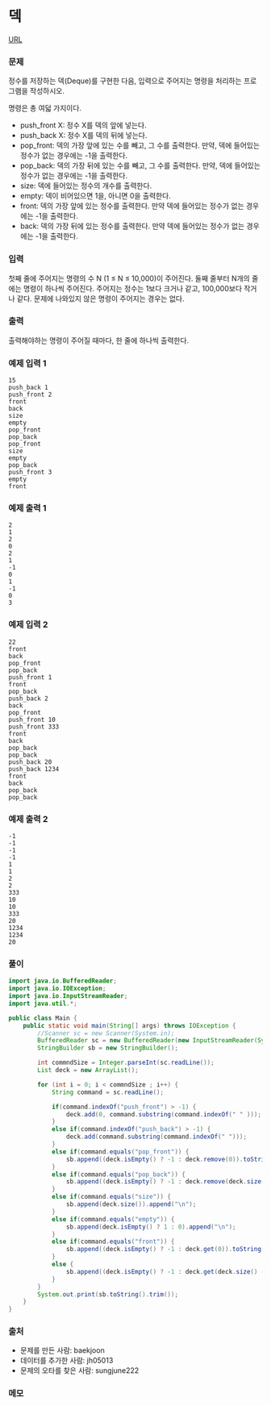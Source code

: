 덱
=============
[URL](https://www.acmicpc.net/problem/10866)

### 문제
정수를 저장하는 덱(Deque)를 구현한 다음, 입력으로 주어지는 명령을 처리하는 프로그램을 작성하시오.

명령은 총 여덟 가지이다.
- push_front X: 정수 X를 덱의 앞에 넣는다.
- push_back X: 정수 X를 덱의 뒤에 넣는다.
- pop_front: 덱의 가장 앞에 있는 수를 빼고, 그 수를 출력한다. 만약, 덱에 들어있는 정수가 없는 경우에는 -1을 출력한다.
- pop_back: 덱의 가장 뒤에 있는 수를 빼고, 그 수를 출력한다. 만약, 덱에 들어있는 정수가 없는 경우에는 -1을 출력한다.
- size: 덱에 들어있는 정수의 개수를 출력한다.
- empty: 덱이 비어있으면 1을, 아니면 0을 출력한다.
- front: 덱의 가장 앞에 있는 정수를 출력한다. 만약 덱에 들어있는 정수가 없는 경우에는 -1을 출력한다.
- back: 덱의 가장 뒤에 있는 정수를 출력한다. 만약 덱에 들어있는 정수가 없는 경우에는 -1을 출력한다.

### 입력
첫째 줄에 주어지는 명령의 수 N (1 ≤ N ≤ 10,000)이 주어진다. 둘째 줄부터 N개의 줄에는 명령이 하나씩 주어진다. 주어지는 정수는 1보다 크거나 같고, 100,000보다 작거나 같다. 문제에 나와있지 않은 명령이 주어지는 경우는 없다.

### 출력
출력해야하는 명령이 주어질 때마다, 한 줄에 하나씩 출력한다.

### 예제 입력 1
```
15
push_back 1
push_front 2
front
back
size
empty
pop_front
pop_back
pop_front
size
empty
pop_back
push_front 3
empty
front
```

### 예제 출력 1
```
2
1
2
0
2
1
-1
0
1
-1
0
3
```

### 예제 입력 2
```
22
front
back
pop_front
pop_back
push_front 1
front
pop_back
push_back 2
back
pop_front
push_front 10
push_front 333
front
back
pop_back
pop_back
push_back 20
push_back 1234
front
back
pop_back
pop_back
```

### 예제 출력 2
```
-1
-1
-1
-1
1
1
2
2
333
10
10
333
20
1234
1234
20
```

### 풀이
```java
import java.io.BufferedReader;
import java.io.IOException;
import java.io.InputStreamReader;
import java.util.*;

public class Main {
    public static void main(String[] args) throws IOException {
        //Scanner sc = new Scanner(System.in);
        BufferedReader sc = new BufferedReader(new InputStreamReader(System.in));
        StringBuilder sb = new StringBuilder();

        int commndSize = Integer.parseInt(sc.readLine());
        List deck = new ArrayList();

        for (int i = 0; i < commndSize ; i++) {
            String command = sc.readLine();

            if(command.indexOf("push_front") > -1) {
                deck.add(0, command.substring(command.indexOf(" " )));
            }
            else if(command.indexOf("push_back") > -1) {
                deck.add(command.substring(command.indexOf(" ")));
            }
            else if(command.equals("pop_front")) {
                sb.append((deck.isEmpty() ? -1 : deck.remove(0)).toString().trim()).append("\n");
            }
            else if(command.equals("pop_back")) {
                sb.append((deck.isEmpty() ? -1 : deck.remove(deck.size() - 1)).toString().trim()).append("\n");
            }
            else if(command.equals("size")) {
                sb.append(deck.size()).append("\n");
            }
            else if(command.equals("empty")) {
                sb.append(deck.isEmpty() ? 1 : 0).append("\n");
            }
            else if(command.equals("front")) {
                sb.append((deck.isEmpty() ? -1 : deck.get(0)).toString().trim()).append("\n");
            }
            else {
                sb.append((deck.isEmpty() ? -1 : deck.get(deck.size() - 1)).toString().trim()).append("\n");
            }
        }
        System.out.print(sb.toString().trim());
    }
}
```

### 출처
- 문제를 만든 사람: baekjoon
- 데이터를 추가한 사람: jh05013
- 문제의 오타를 찾은 사람: sungjune222

### 메모
